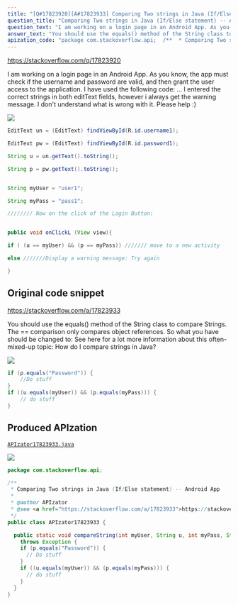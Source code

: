```yaml
---
title: "[Q#17823920][A#17823933] Comparing Two strings in Java (If/Else statement) -- Android App"
question_title: "Comparing Two strings in Java (If/Else statement) -- Android App"
question_text: "I am working on a login page in an Android App. As you know, the app must check if the username and password are valid, and then grant the user access to the application. I have used the following code: ... I entered the correct strings in both editText fields, however i always get the warning message. I don't understand what is wrong with it. Please help :)"
answer_text: "You should use the equals() method of the String class to compare Strings. The == comparison only compares object references. So what you have should be changed to: See here for a lot more information about this often-mixed-up topic: How do I compare strings in Java?"
apization_code: "package com.stackoverflow.api;  /**  * Comparing Two strings in Java (If/Else statement) -- Android App  *  * @author APIzator  * @see <a href=\"https://stackoverflow.com/a/17823933\">https://stackoverflow.com/a/17823933</a>  */ public class APIzator17823933 {    public static void compareString(int myUser, String u, int myPass, String p)     throws Exception {     if (p.equals(\"Password\")) {       // Do stuff     }     if ((u.equals(myUser)) && (p.equals(myPass))) {       // do stuff     }   } }"
---
```


https://stackoverflow.com/q/17823920

I am working on a login page in an Android App.
As you know, the app must check if the username and password are valid, and then grant the user access to the application.
I have used the following code:
...
I entered the correct strings in both editText fields, however i always get the warning message.
I don&#x27;t understand what is wrong with it.
Please help :)


<div class="code-logo"><img src="/stackoverflow.png" /></div>

```java
EditText un = (EditText) findViewById(R.id.username1);

EditText pw = (EditText) findViewById(R.id.password1);

String u = un.getText().toString();

String p = pw.getText().toString();


String myUser = "user1";

String myPass = "pass1";

//////// Now on the click of the Login Button:


public void onClickL (View view){

if ( (u == myUser) && (p == myPass)) /////// move to a new activity

else ///////Display a warning message: Try again

}
```


## Original code snippet

https://stackoverflow.com/a/17823933

You should use the equals() method of the String class to compare Strings. The == comparison only compares object references.
So what you have should be changed to:
See here for a lot more information about this often-mixed-up topic: How do I compare strings in Java?

<div class="code-logo"><img src="/stackoverflow.png" /></div>

```java
if (p.equals("Password")) { 
    //Do stuff 
}
if ((u.equals(myUser)) && (p.equals(myPass))) {
    // do stuff
}
```

## Produced APIzation

[`APIzator17823933.java`](https://github.com/pasqualesalza/apization/raw/main/data/search/APIzator17823933.java)

<div class="code-logo"><img src="/apizator.png" /></div>

```java
package com.stackoverflow.api;

/**
 * Comparing Two strings in Java (If/Else statement) -- Android App
 *
 * @author APIzator
 * @see <a href="https://stackoverflow.com/a/17823933">https://stackoverflow.com/a/17823933</a>
 */
public class APIzator17823933 {

  public static void compareString(int myUser, String u, int myPass, String p)
    throws Exception {
    if (p.equals("Password")) {
      // Do stuff
    }
    if ((u.equals(myUser)) && (p.equals(myPass))) {
      // do stuff
    }
  }
}

```